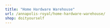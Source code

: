 ```yaml
---
title: "Home Hardware Warehouse"
url: /annapolis-royal/home-hardware-warehouse/
shop: doityourself
---
```


